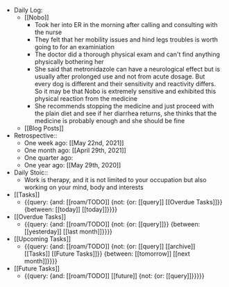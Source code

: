 - Daily Log:
    - [[Nobo]]
        - Took her into ER in the morning after calling and consulting with the nurse
        - They felt that her mobility issues and hind legs troubles is worth going to for an examiniation
        - The doctor did a thorough physical exam and can't find anything physically bothering her
        - She said that metronidazole can have a neurological effect but is usually after prolonged use and not from acute dosage. But every dog is different and their sensitivity and reactivity differs. So it may be that Nobo is extremely sensitive and exhibited this physical reaction from the medicine
        - She recommends stopping the medicine and just proceed with the plain diet and see if her diarrhea returns, she thinks that the medicine is probably enough and she should be fine
    - [[Blog Posts]]
- Retrospective::
    - One week ago: [[May 22nd, 2021]]
    - One month ago: [[April 29th, 2021]]
    - One quarter ago: 
    - One year ago: [[May 29th, 2020]]
- Daily Stoic::
    - Work is therapy, and it is not limited to your occupation but also working on your mind, body and interests
- [[Tasks]]
    - {{query: {and: [[roam/TODO]] {not: {or: [[query]] [[Overdue Tasks]]}} {between: [[today]] [[today]]}}}}
- [[Overdue Tasks]]
    - {{query: {and: [[roam/TODO]] {not: {or: [[query]]}} {between: [[yesterday]] [[last month]]}}}}
- [[Upcoming Tasks]]
    - {{query: {and: [[roam/TODO]] {not: {or: [[query]] [[archive]] [[Tasks]] [[Future Tasks]]}} {between: [[tomorrow]] [[next month]]}}}}
- [[Future Tasks]]
    - {{query: {and: [[roam/TODO]] [[future]] {not: {or: [[query]]}}}}}
